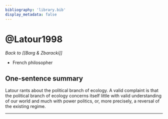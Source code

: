 ```yaml
---
bibliography: 'library.bib'
display_metadata: false
---
```


# @Latour1998

_Back to [[Barg & Zbaracki]]_

* French philosopher

## One-sentence summary

Latour rants about the political branch of ecology. A valid complaint is that the political branch of ecology concerns itself little with valid understanding of our world and much with power politics, or, more precisely, a reversal of the existing regime.

---
